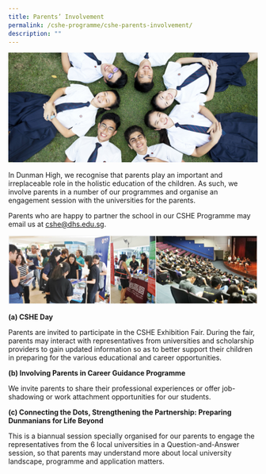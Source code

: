 ```yaml
---
title: Parents’ Involvement
permalink: /cshe-programme/cshe-parents-involvement/
description: ""
---
```

![](/images/Homepage/masthead_parents.jpg)

In Dunman High, we recognise that parents play an important and irreplaceable role in the holistic education of the children. As such, we involve parents in a number of our programmes and organise an engagement session with the universities for the parents.

Parents who are happy to partner the school in our CSHE Programme may email us at cshe@dhs.edu.sg.

![](/images/parents-involvement.jpg)

**(a) CSHE Day**

Parents are invited to participate in the CSHE Exhibition Fair. During the fair, parents may interact with representatives from universities and scholarship providers to gain updated information so as to better support their children in preparing for the various educational and career opportunities.


**(b) Involving Parents in Career Guidance Programme**

We invite parents to share their professional experiences or offer job-shadowing or work attachment opportunities for our students.


**(c) Connecting the Dots, Strengthening the Partnership: Preparing Dunmanians for Life Beyond**

This is a biannual session specially organised for our parents to engage the representatives from the 6 local universities in a Question-and-Answer session, so that parents may understand more about local university landscape, programme and application matters.